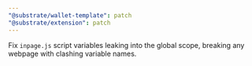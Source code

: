 ```yaml
---
"@substrate/wallet-template": patch
"@substrate/extension": patch
---
```


Fix `inpage.js` script variables leaking into the global scope, breaking any webpage with clashing variable names.
